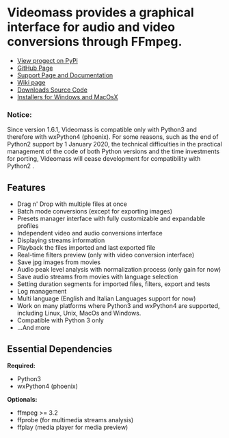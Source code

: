 # **Videomass** provides a graphical interface for audio and video conversions through FFmpeg.   

* [View progect on PyPi](https://pypi.org/project/videomass/)
* [GitHub Page](https://github.com/jeanslack/Videomass)
* [Support Page and Documentation](http://jeanslack.github.io/Videomass)
* [Wiki page](https://github.com/jeanslack/Videomass/wiki)
* [Downloads Source Code](https://github.com/jeanslack/Videomass/releases)
* [Installers for Windows and MacOsX](https://sourceforge.net/projects/videomass2/)

### Notice:

Since version 1.6.1, Videomass is compatible only with Python3 and therefore 
with wxPython4 (phoenix). For some reasons, such as the end of Python2 
support by 1 January 2020, the technical difficulties in the practical 
management of the code of both Python versions and the time investments 
for porting, Videomass will cease development for compatibility with Python2 .

## Features

- Drag n' Drop with multiple files at once
- Batch mode conversions (except for exporting images)
- Presets manager interface with fully customizable and expandable profiles 
- Independent video and audio conversions interface 
- Displaying streams information 
- Playback the files imported and last exported file
- Real-time filters preview (only with video conversion interface)
- Save jpg images from movies
- Audio peak level analysis with normalization process (only gain for now) 
- Save audio streams from movies with language selection
- Setting duration segments for imported files, filters, export and tests
- Log management
- Multi language (English and Italian Languages support for now)
- Work on many platforms where Python3 and wxPython4 are supported, 
  including Linux, Unix, MacOs and Windows.
- Compatible with Python 3 only
- ...And more

## Essential Dependencies

**Required:**   
- Python3     
- wxPython4 (phoenix)   

**Optionals:**   
- ffmpeg >= 3.2   
- ffprobe (for multimedia streams analysis)  
- ffplay (media player for media preview)   

